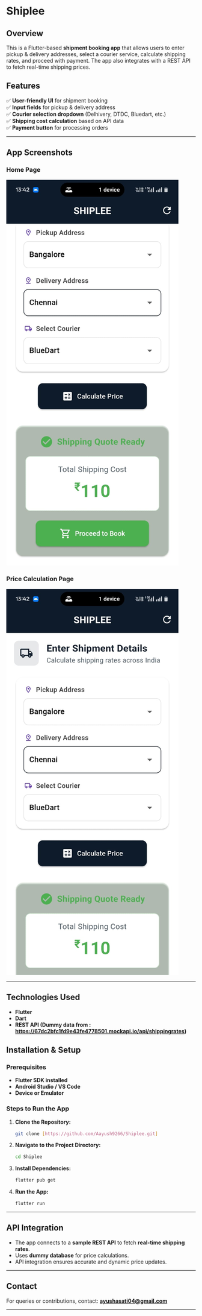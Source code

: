 # **Shiplee**

## **Overview**
This is a Flutter-based **shipment booking app** that allows users to enter pickup & delivery addresses, select a courier service, calculate shipping rates, and proceed with payment. The app also integrates with a REST API to fetch real-time shipping prices.

## **Features**
✅ **User-friendly UI** for shipment booking  
✅ **Input fields** for pickup & delivery address  
✅ **Courier selection dropdown** (Delhivery, DTDC, Bluedart, etc.)  
✅ **Shipping cost calculation** based on API data  
✅ **Payment button** for processing orders

---

## **App Screenshots**
### **Home Page**
![Home Page](http://github.com/Aayush9266/Shiplee/blob/master/assets/1.jpg)

### **Price Calculation Page**
![Price Calculation Page](https://github.com/Aayush9266/Shiplee/blob/master/assets/2.jpg)

---

## **Technologies Used**
- **Flutter**
- **Dart**
- **REST API (Dummy data from : https://67dc2bfc1fd9e43fe4778501.mockapi.io/api/shippingrates)**

## **Installation & Setup**

### **Prerequisites**
- **Flutter SDK installed**
- **Android Studio / VS Code**
- **Device or Emulator**

### **Steps to Run the App**
1. **Clone the Repository:**
   ```sh
   git clone [https://github.com/Aayush9266/Shiplee.git]
   ```  
2. **Navigate to the Project Directory:**
   ```sh
   cd Shiplee
   ```  
3. **Install Dependencies:**
   ```sh
   flutter pub get
   ```  
4. **Run the App:**
   ```sh
   flutter run
   ```  

---

## **API Integration**
- The app connects to a **sample REST API** to fetch **real-time shipping rates**.
- Uses **dummy database** for price calculations.
- API integration ensures accurate and dynamic price updates.

---


## **Contact**
For queries or contributions, contact: **ayushasati04@gmail.com**

---
